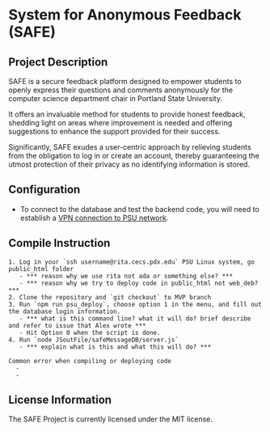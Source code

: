 # System for Anonymous Feedback (SAFE)

## Project Description
SAFE is a secure feedback platform designed to empower students to openly express their questions and comments anonymously for the computer science department chair in Portland State University.

It offers an invaluable method for students to provide honest feedback, shedding light on areas where improvement is needed and offering suggestions to enhance the support provided for their success.

Significantly, SAFE exudes a user-centric approach by relieving students from the obligation to log in or create an account, thereby guaranteeing the utmost protection of their privacy as no identifying information is stored.

## Configuration
   - To connect to the database and test the backend code, you will need to establish a [VPN connection to PSU network](https://cat.pdx.edu/services/network/vpn-services/). 

## Compile Instruction
    1. Log in your `ssh username@rita.cecs.pdx.edu` PSU Linux system, go public_html folder
       - *** reason why we use rita not ada or something else? ***
       - *** reason why we try to deploy code in public_html not web_deb? ***
    2. Clone the repository and `git checkout` to MVP branch 
    3. Run `npm run psu_deploy`, choose option 1 in the menu, and fill out the database login information. 
       - *** what is this command line? what it will do? brief describe and refer to issue that Alex wrote ***
       - Hit Option 0 when the script is done.
    4. Run `node JSoutFile/safeMessageDB/server.js`
       - *** explain what is this and what this will do? ***
       
    Common error when compiling or deploying code
      - 
      - 

## License Information
The SAFE Project is currently licensed under the MIT license.
